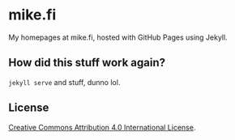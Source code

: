 # mike.fi

My homepages at mike.fi, hosted with GitHub Pages using Jekyll.

## How did this stuff work again?

`jekyll serve` and stuff, dunno lol.

## License

<a rel="license" href="http://creativecommons.org/licenses/by/4.0/">Creative Commons Attribution 4.0 International License</a>.
